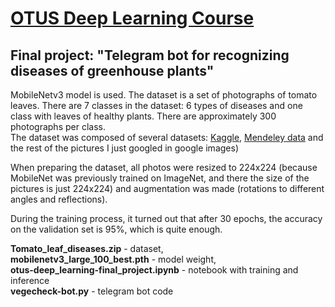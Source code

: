 
# [OTUS Deep Learning Course](https://otus.ru/lessons/dl-basic/)

## Final project: "Telegram bot for recognizing diseases of greenhouse plants" 

MobileNetv3 model is used. The dataset is a set of photographs of tomato leaves. There are 7 classes in the dataset: 6 types of diseases and one class with leaves of healthy plants. There are approximately 300 photographs per class.  
The dataset was composed of several datasets: [Kaggle](https://www.kaggle.com/datasets/kaustubhb999/tomatoleaf), [Mendeley data](https://data.mendeley.com/datasets/ngdgg79rzb/1) and the rest of the pictures I just googled in google images)

When preparing the dataset, all photos were resized to 224x224 (because MobileNet was previously trained on ImageNet, and there the size of the pictures is just 224x224) and augmentation was made (rotations to different angles and reflections).  

During the training process, it turned out that after 30 epochs, the accuracy on the validation set is 95%, which is quite enough.  

**Tomato_leaf_diseases.zip** - dataset,  
**mobilenetv3_large_100_best.pth** - model weight,  
**otus-deep_learning-final_project.ipynb** - notebook with training and inference  
**vegecheck-bot.py** - telegram bot code
